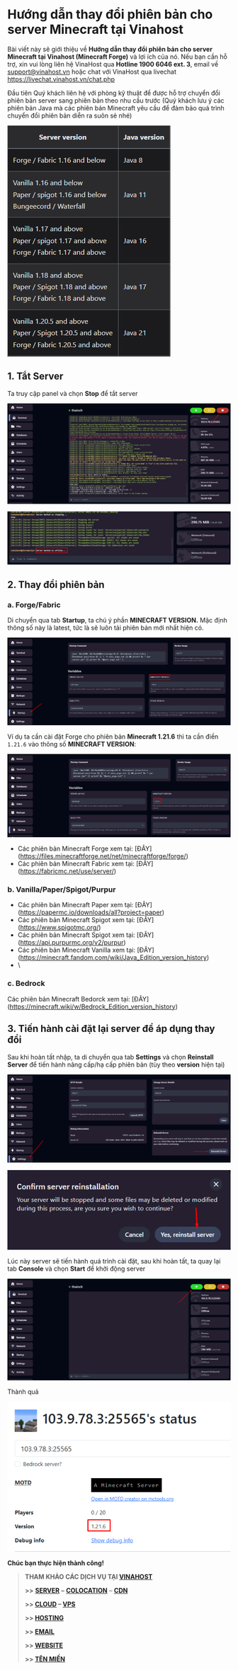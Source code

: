 # Hướng dẫn thay đổi phiên bản cho server Minecraft tại Vinahost

Bài viết này sẽ giới thiệu về **Hướng dẫn thay đổi phiên bản cho server Minecraft tại Vinahost (Minecraft Forge)** và lợi ích của nó. Nếu bạn cần hỗ trợ, xin vui lòng liên hệ VinaHost qua **Hotline 1900 6046 ext. 3**, email về [support@vinahost.vn](mailto:support@vinahost.vn) hoặc chat với VinaHost qua livechat <https://livechat.vinahost.vn/chat.php>

Đầu tiên Quý khách liên hệ với phòng kỹ thuật để được hỗ trợ chuyển đổi phiên bản server sang phiên bản theo nhu cầu trước (Quý khách lưu ý các phiên bản Java mà các phiên bản Minecraft yêu cầu để đảm bảo quá trình chuyển đổi phiên bản diễn ra suôn sẻ nhé)

 ![](attachments/38615bd7-515a-4bd0-b857-4d28a9e9c782.png)

## 1. Tắt Server

Ta truy cập panel và chọn **Stop** để tắt server

 ![](attachments/c378d8f7-d484-438c-b709-0353a61dfa12.png)

 ![](attachments/8cf465db-5c12-45c3-9fef-15b776e7747b.png)

## 2. Thay đổi phiên bản

### a. Forge/Fabric

Di chuyển qua tab **Startup**, ta chú ý phần **MINECRAFT VERSION.** Mặc định thông số này là latest, tức là sẽ luôn tải phiên bản mới nhất hiện có.

 ![](attachments/68e1b2c8-cc3b-492a-93dd-79bcde119d76.png)

Ví dụ ta cần cài đặt Forge cho phiên bản **Minecraft 1.21.6** thì ta cần điền `1.21.6` vào thông số **MINECRAFT VERSION**:

 ![](attachments/e8d0c302-b524-49fe-9a94-229458e45ac9.png)

* Các phiên bản Minecraft Forge xem tại: \[ĐÂY\](<https://files.minecraftforge.net/net/minecraftforge/forge/>)
* Các phiên bản Minecraft Fabric xem tại: \[ĐÂY\](<https://fabricmc.net/use/server/>)

### b. Vanilla/Paper/Spigot/Purpur

* Các phiên bản Minecraft Paper xem tại: \[ĐÂY\](<https://papermc.io/downloads/all?project=paper>)
* Các phiên bản Minecraft Spigot xem tại: \[ĐÂY\](<https://www.spigotmc.org/>)
* Các phiên bản Minecraft Spigot xem tại: \[ĐÂY\](<https://api.purpurmc.org/v2/purpur>)
* Các phiên bản Minecraft Vanilla xem tại: \[ĐÂY\](<https://minecraft.fandom.com/wiki/Java_Edition_version_history>)
* \

### c. Bedrock

Các phiên bản Minecraft Bedorck xem tại: \[ĐÂY\](<https://minecraft.wiki/w/Bedrock_Edition_version_history>)

## 3. Tiến hành cài đặt lại server để áp dụng thay đổi

Sau khi hoàn tất nhập, ta di chuyển qua tab **Settings** và chọn **Reinstall Server** để tiến hành nâng cấp/hạ cấp phiên bản (tùy theo **version** hiện tại)

 ![](attachments/4f833a19-57fa-4da8-9324-48991b6c8e85.png " =1664x660")

 ![](attachments/81316d04-5a9d-42e3-b90c-06420c4ddce5.png)

Lúc này server sẽ tiến hành quá trình cài đặt, sau khi hoàn tất, ta quay lại tab **Console** và chọn **Start** để khởi động server

 ![](attachments/e4169ea5-08e1-4931-9388-427c44e207d1.png)

Thành quả

 ![](attachments/a67ba84e-bb8e-4b61-b320-f5922117ae10.png)

**Chúc bạn thực hiện thành công!**

> **THAM KHẢO CÁC DỊCH VỤ TẠI [VINAHOST](https://vinahost.vn/)**
>
> **>>** **[SERVER](https://vinahost.vn/thue-may-chu-rieng/)** **–** **[COLOCATION](https://vinahost.vn/colocation.html)** – **[CDN](https://vinahost.vn/dich-vu-cdn-chuyen-nghiep)**
>
> **>> [CLOUD](https://vinahost.vn/cloud-server-gia-re/) – [VPS](https://vinahost.vn/vps-ssd-chuyen-nghiep/)**
>
> **>> [HOSTING](https://vinahost.vn/wordpress-hosting)**
>
> **>> [EMAIL](https://vinahost.vn/email-hosting)**
>
> **>> [WEBSITE](http://vinawebsite.vn/)**
>
> **>> [TÊN MIỀN](https://vinahost.vn/ten-mien-gia-re/)**